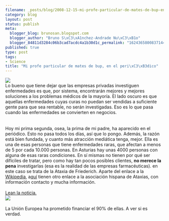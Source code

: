 ```yaml
--- 
filename: _posts/blog/2008-12-15-mi-profe-particular-de-mates-de-bup-en-el-periodico.md
category: blog
layout: post
status: publish
meta: 
  blogger_blog: brunosan.blogspot.com
  blogger_author: "Bruno S\xC3\xA1nchez-Andrade Nu\xC3\xB1o"
  blogger_84811d3284c06b3cad7acdc4a1b30d1c_permalink: "1624365800837144245"
published: true
type: post
tags: 
- Science
title: "Mi profe particular de mates de bup, en el peri\xC3\xB3dico"
---
```

<a href="http://nasonurb.files.wordpress.com/2008/12/cristinaferamado.jpg"><img src="http://nasonurb.files.wordpress.com/2008/12/cristinaferamado.jpg?w=185" border="0" /></a><br />Lo bueno que tiene dejar que las empresas privadas investiguen enfermedades es que, por sistema, encontrarán mejores y mejores soluciones a los problemas médicos de la mayoría. El lado oscuro es que aquellas enfermedades cuyas curas no puedan ser vendidas  a suficiente gente para que sea rentable, no serán investigadas. Eso es lo que pasa cuando las enfermedades se convierten en negocios.<br /><br /><br />Hoy mi prima segunda, osea, la prima de mi padre, ha aparecido en el periódico. Esto no pasa todos los días, así que lo pongo. Además, la razón está bien fundada, y cuanto más atracción mediática tenga, mejor. Ella es una de esas personas que tiene enfermedades raras, que afectan a menos de 5 por cada 10.000 personas. En Asturias hay unas 4000 personas con alguna de esas raras condiciones. En sí mismas no tienen por qué ser difíciles de tratar, pero como hay tan pocos posibles clientes, <span style="font-weight:bold;">no merece la pena</span> investigarlas (esa es la realidad de las empresas farmacéuticas). en este caso se trata de la Ataxia de Friederich. Aparte del enlace a la <a href="http://es.wikipedia.org/wiki/Ataxia_de_Friedreich">Wikipedia</a>, a<a href="http://humano.ya.com/hispataxia/index.htm">quí</a> tienen otro enlace a la asociación hispana de Ataxias, con información contacto y mucha información.<br /><br /><a href="http://nasonurb.files.wordpress.com/2008/12/cristinanoticia2.jpg">Lean la noticia.</a><br /><a href="http://nasonurb.files.wordpress.com/2008/12/cristinanoticia2.jpg"><img src="http://nasonurb.files.wordpress.com/2008/12/cristinanoticia2.jpg?w=249" border="0" /></a><br /><br />La Unión Europea ha prometido financiar el 90% de ellas. A ver si es verdad.

